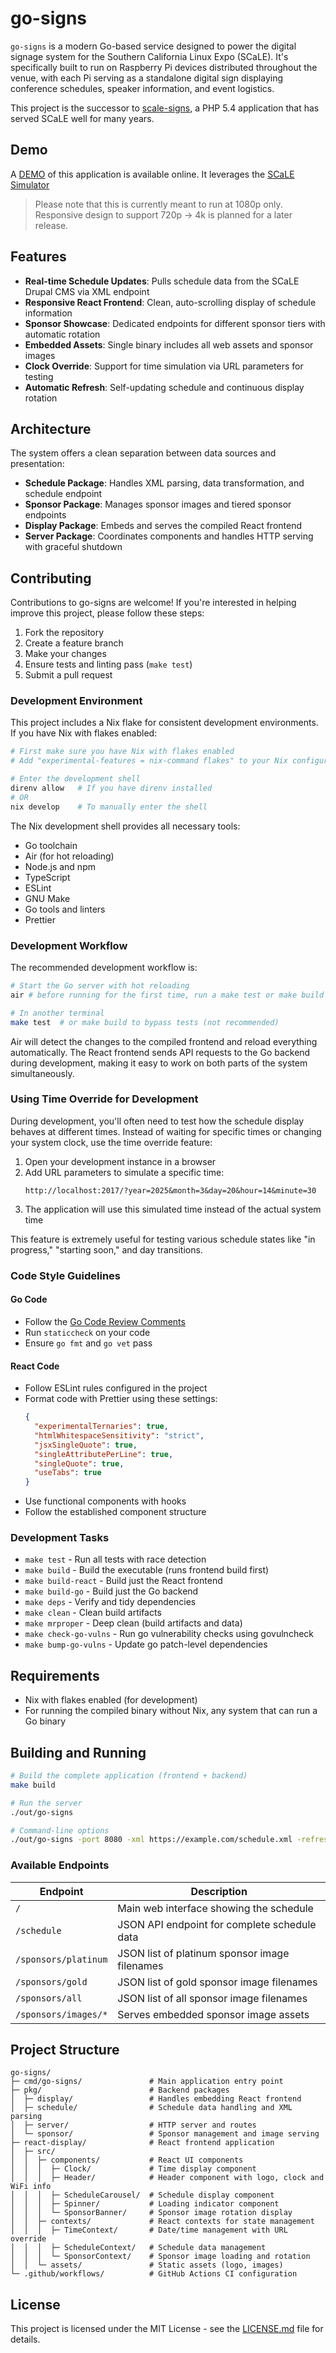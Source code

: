 # go-signs

`go-signs` is a modern Go-based service designed to power the digital signage system for the Southern California Linux Expo (SCaLE). It's specifically built to run on Raspberry Pi devices distributed throughout the venue, with each Pi serving as a standalone digital sign displaying conference schedules, speaker information, and event logistics.

This project is the successor to [scale-signs](https://github.com/socallinuxexpo/scale-signs), a PHP 5.4 application that has served SCaLE well for many years.

## Demo

A [DEMO](https://demo.go-signs.org) of this application is available online. It leverages the [SCaLE Simulator](./docs/SIMULATOR.md)

> Please note that this is currently meant to run at 1080p only. Responsive design to support 720p -> 4k is planned for a later release.

## Features

- **Real-time Schedule Updates**: Pulls schedule data from the SCaLE Drupal CMS via XML endpoint
- **Responsive React Frontend**: Clean, auto-scrolling display of schedule information
- **Sponsor Showcase**: Dedicated endpoints for different sponsor tiers with automatic rotation
- **Embedded Assets**: Single binary includes all web assets and sponsor images
- **Clock Override**: Support for time simulation via URL parameters for testing
- **Automatic Refresh**: Self-updating schedule and continuous display rotation

## Architecture

The system offers a clean separation between data sources and presentation:

- **Schedule Package**: Handles XML parsing, data transformation, and schedule endpoint
- **Sponsor Package**: Manages sponsor images and tiered sponsor endpoints
- **Display Package**: Embeds and serves the compiled React frontend
- **Server Package**: Coordinates components and handles HTTP serving with graceful shutdown

## Contributing

Contributions to go-signs are welcome! If you're interested in helping improve this project, please follow these steps:

1. Fork the repository
2. Create a feature branch
3. Make your changes
4. Ensure tests and linting pass (`make test`)
5. Submit a pull request

### Development Environment

This project includes a Nix flake for consistent development environments. If you have Nix with flakes enabled:

```sh
# First make sure you have Nix with flakes enabled
# Add "experimental-features = nix-command flakes" to your Nix configuration

# Enter the development shell
direnv allow   # If you have direnv installed
# OR
nix develop    # To manually enter the shell
```

The Nix development shell provides all necessary tools:

- Go toolchain
- Air (for hot reloading)
- Node.js and npm
- TypeScript
- ESLint
- GNU Make
- Go tools and linters
- Prettier

### Development Workflow

The recommended development workflow is:

```sh
# Start the Go server with hot reloading
air # before running for the first time, run a make test or make build

# In another terminal
make test  # or make build to bypass tests (not recommended)
```

Air will detect the changes to the compiled frontend and reload everything automatically. The React frontend sends API requests to the Go backend during development, making it easy to work on both parts of the system simultaneously.

### Using Time Override for Development

During development, you'll often need to test how the schedule display behaves at different times. Instead of waiting for specific times or changing your system clock, use the time override feature:

1. Open your development instance in a browser
2. Add URL parameters to simulate a specific time:
   ```
   http://localhost:2017/?year=2025&month=3&day=20&hour=14&minute=30
   ```
3. The application will use this simulated time instead of the actual system time

This feature is extremely useful for testing various schedule states like "in progress," "starting soon," and day transitions.

### Code Style Guidelines

#### Go Code

- Follow the [Go Code Review Comments](https://github.com/golang/go/wiki/CodeReviewComments)
- Run `staticcheck` on your code
- Ensure `go fmt` and `go vet` pass

#### React Code

- Follow ESLint rules configured in the project
- Format code with Prettier using these settings:
  ```json
  {
  	"experimentalTernaries": true,
  	"htmlWhitespaceSensitivity": "strict",
  	"jsxSingleQuote": true,
  	"singleAttributePerLine": true,
  	"singleQuote": true,
  	"useTabs": true
  }
  ```
- Use functional components with hooks
- Follow the established component structure

### Development Tasks

- `make test` - Run all tests with race detection
- `make build` - Build the executable (runs frontend build first)
- `make build-react` - Build just the React frontend
- `make build-go` - Build just the Go backend
- `make deps` - Verify and tidy dependencies
- `make clean` - Clean build artifacts
- `make mrproper` - Deep clean (build artifacts and data)
- `make check-go-vulns` - Run go vulnerability checks using govulncheck
- `make bump-go-vulns` - Update go patch-level dependencies

## Requirements

- Nix with flakes enabled (for development)
- For running the compiled binary without Nix, any system that can run a Go binary

## Building and Running

```sh
# Build the complete application (frontend + backend)
make build

# Run the server
./out/go-signs

# Command-line options
./out/go-signs -port 8080 -xml https://example.com/schedule.xml -refresh 10
```

### Available Endpoints

| Endpoint             | Description                                   |
| -------------------- | --------------------------------------------- |
| `/`                  | Main web interface showing the schedule       |
| `/schedule`          | JSON API endpoint for complete schedule data  |
| `/sponsors/platinum` | JSON list of platinum sponsor image filenames |
| `/sponsors/gold`     | JSON list of gold sponsor image filenames     |
| `/sponsors/all`      | JSON list of all sponsor image filenames      |
| `/sponsors/images/*` | Serves embedded sponsor image assets          |

## Project Structure

```
go-signs/
├─ cmd/go-signs/               # Main application entry point
├─ pkg/                        # Backend packages
│  ├─ display/                 # Handles embedding React frontend
│  ├─ schedule/                # Schedule data handling and XML parsing
│  ├─ server/                  # HTTP server and routes
│  └─ sponsor/                 # Sponsor management and image serving
├─ react-display/              # React frontend application
│  ├─ src/
│  │  ├─ components/           # React UI components
│  │  │  ├─ Clock/             # Time display component
│  │  │  ├─ Header/            # Header component with logo, clock and WiFi info
│  │  │  ├─ ScheduleCarousel/  # Schedule display component
│  │  │  ├─ Spinner/           # Loading indicator component
│  │  │  └─ SponsorBanner/     # Sponsor image rotation display
│  │  ├─ contexts/             # React contexts for state management
│  │  │  ├─ TimeContext/       # Date/time management with URL override
│  │  │  ├─ ScheduleContext/   # Schedule data management
│  │  │  └─ SponsorContext/    # Sponsor image loading and rotation
│  │  └─ assets/               # Static assets (logo, images)
└─ .github/workflows/          # GitHub Actions CI configuration
```

## License

This project is licensed under the MIT License - see the [LICENSE.md](LICENSE.md) file for details.
